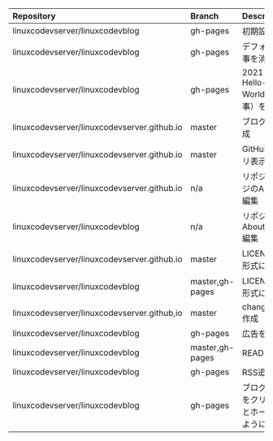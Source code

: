 | Repository | Branch | Description |
| :--- | :--- | :--- |
| linuxcodevserver/linuxcodevblog | gh-pages | 初期設定 |
| linuxcodevserver/linuxcodevblog | gh-pages | デフォルトの記事を消去 |
| linuxcodevserver/linuxcodevblog | gh-pages | 2021-06-28-Hello-World.md（記事）を作成 |
| linuxcodevserver/linuxcodevserver.github.io | master | ブログページ作成 |
| linuxcodevserver/linuxcodevserver.github.io | master | GitHubレポジトリ表示追加 |
| linuxcodevserver/linuxcodevserver.github.io | n/a | リポジトリページのAbout,Tags編集 |
| linuxcodevserver/linuxcodevblog | n/a | リポジトリのAbout,Tags,URL編集 |
| linuxcodevserver/linuxcodevserver.github.io | master | LICENCEをmd形式に変更 |
| linuxcodevserver/linuxcodevblog | master,gh-pages | LICENCEをmd形式に変更 |
| linuxcodevserver/linuxcodevserver.github,io | master | changelog.md作成 |
| linuxcodevserver/linuxcodevblog | gh-pages | 広告を挿入 |
| linuxcodevserver/linuxcodevblog | master,gh-pages | READMEを改良 |
| linuxcodevserver/linuxcodevblog | gh-pages | RSS追加 |
| linuxcodevserver/linuxcodevblog | gh-pages | ブログタイトルをクリックするとホームに戻るようにする |
